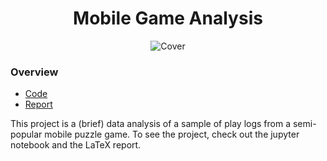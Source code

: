 <h1 align="center">
 Mobile Game Analysis
</h1>

<div align="center">
  <img alt="Cover" src="https://github.com/aryanmsr/Mobile_Game_Analysis/blob/master/mobile_game_cover.jpg" />
</div>

### Overview
- [Code](https://github.com/aryanmsr/Mobile_Game_Analysis/blob/master/Mobile_Video_Game_Analysis.ipynb)
- [Report](https://github.com/aryanmsr/Mobile_Game_Analysis/blob/master/Mobile_Video_Game_Analysis_Report.pdf)

This project is a (brief) data analysis of a sample of play logs from a semi-popular mobile puzzle game. To see the project, check out the jupyter notebook and the LaTeX report.



